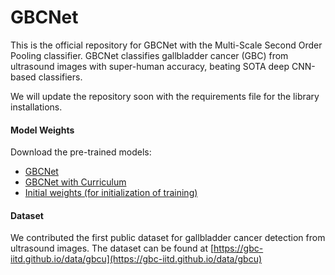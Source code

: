 # GBCNet
This is the official repository for GBCNet with the Multi-Scale Second Order Pooling classifier. GBCNet classifies gallbladder cancer (GBC) from ultrasound images with super-human accuracy, beating SOTA deep CNN-based classifiers.

We will update the repository soon with the requirements file for the library installations. 

#### Model Weights
Download the pre-trained models:
* [GBCNet](https://drive.google.com/file/d/1uBkzlydC9vY8kQsgrlg6983q5WLAK2wS/view)
* [GBCNet with Curriculum](https://drive.google.com/file/d/1s9DMOtgK3TaYBitaYD9IcepmHwxgFZTt/view)
* [Initial weights (for initialization of training)](https://drive.google.com/file/d/14V0UIVWGFE0Ez3B4pxZUmDLjWRUmV5tP/view)

#### Dataset
We contributed the first public dataset for gallbladder cancer detection from ultrasound images. The dataset can be found at 
[https://gbc-iitd.github.io/data/gbcu](https://gbc-iitd.github.io/data/gbcu)

